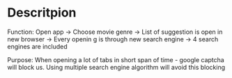 # Descritpion

Function:
Open app -> 
Choose movie genre -> 
List of suggestion is open in new browser -> 
Every openin  g is through new search engine -> 
4 search engines are included 

Purpose:
When opening a lot of tabs in short span of time - google captcha will block us.
Using multiple search engine algorithm will avoid this blocking




